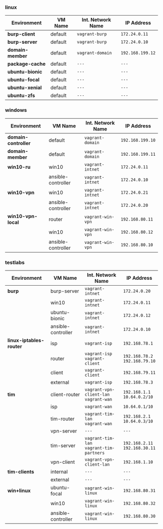 ### linux

| Environment               | VM Name |Int. Network Name        | IP Address       |
|---------------------------|---------|-------------------------|------------------|
| **burp-client**           | default | `vagrant-burp`          | `172.24.0.11`    |
| **burp-server**           | default | `vagrant-burp`          | `172.24.0.10`    |
| **domain-member**         | default | `vagrant-domain`        | `192.168.199.12` |
| **package-cache**         | default | `---`                   | `---`            |
| **ubuntu-bionic**         | default | `---`                   | `---`            |
| **ubuntu-focal**          | default | `---`                   | `---`            |
| **ubuntu-xenial**         | default | `---`                   | `---`            |
| **ubuntu-zfs**            | default | `---`                   | `---`            |


### windows

| Environment               | VM Name            | Int. Network Name        | IP Address       |
|---------------------------|--------------------|--------------------------|------------------|
| **domain-controller**     | default            | `vagrant-domain`         | `192.168.199.10` |
| **domain-member**         | default            | `vagrant-domain`         | `192.168.199.11` |
| **win10-ru**              | win10              | `vagrant-intnet`         | `172.24.0.11`    |
|                           | ansible-controller | `vagrant-intnet`         | `172.24.0.10`    |
| **win10-vpn**             | win10              | `vagrant-intnet`         | `172.24.0.21`    |
|                           | ansible-controller | `vagrant-intnet`         | `172.24.0.20`    |
| **win10-vpn-local**       | router             | `vagrant-win-vpn`        | `192.168.80.11`  |
|                           | win10              | `vagrant-win-vpn`        | `192.168.80.12`  |
|                           |ansible-controller  | `vagrant-win-vpn`        | `192.168.80.10`  |


### testlabs

| Environment               | VM Name                  | Int. Network Name                           | IP Address                        |
|---------------------------|--------------------------|---------------------------------------------|-----------------------------------|
| **burp**                  | burp-server              | `vagrant-intnet`                            | `172.24.0.20`                     |
|                           | win10                    | `vagrant-intnet`                            | `172.24.0.11`                     |
|                           | ubuntu-bionic            | `vagrant-intnet`                            | `172.24.0.12`                     |
|                           | ansible-controller       | `vagrant-intnet`                            | `172.24.0.10`                     |
| **linux-iptables-router** | isp                      | `vagrant-isp`                               | `192.168.78.1`                    |
|                           | router                   | `vagrant-isp`<br>`vagrant-client`           | `192.168.78.2`<br>`192.168.79.10` |
|                           | client                   | `vagrant-client`                            | `192.168.79.11`                   |
|                           | external                 | `vagrant-isp`                               | `192.168.78.3`                    |
| **tim**                   | client-router            | `vagrant-vpn-client-lan`<br>`vagrant-wan`   | `192.168.1.1`<br>`10.64.0.2/10`   |
|                           | isp                      | `vagrant-wan`                               | `10.64.0.1/10`                    |
|                           | tim-router               | `vagrant-tim-lan`<br>`vagrant-wan`          | `192.168.2.1`<br>`10.64.0.3/10`   |
|                           | vpn-server               | `---`                                       | `---`                             |
|                           | tim-server               | `vagrant-tim-lan`<br>`vagrant-tim-partners` | `192.168.2.11`<br>`192.168.30.11` |
|                           | vpn-client               | `vagrant-vpn-client-lan`                    | `192.168.1.10`                    |
| **tim-clients**           | internal                 | `---`                                       | `---`                             |
|                           | external                 | `---`                                       | `---`                             |
| **win+linux**             | ubuntu-focal             | `vagrant-win-linux`                         | `192.168.80.31`                   |
|                           | win10                    | `vagrant-win-linux`                         | `192.168.80.32`                   |
|                           | ansible-controller       | `vagrant-win-linux`                         | `192.168.80.30`                   |
